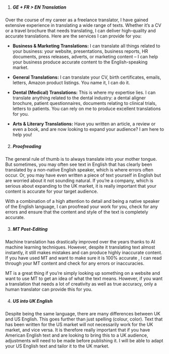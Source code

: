 1.	##### GE + FR > EN Translation

Over the course of my career as a freelance translator, I have gained extensive experience in translating a wide range of texts. Whether it’s a CV or a travel brochure that needs translating, I can deliver high-quality and accurate translations. Here are the services I can provide for you: 

-	**Business & Marketing Translations:**
I can translate all things related to your business: your website, presentations, business reports, HR documents, press releases, adverts, or marketing content – I can help your business produce accurate content to the English-speaking market. 

-	**General Translations:**
I can translate your CV, birth certificates, emails, letters, Amazon product listings. You name it, I can do it. 

-	**Dental (Medical) Translations:**
This is where my expertise lies. I can translate anything related to the dental industry: a dental aligner brochure, patient questionnaires, documents relating to clinical trials, letters to patients. You can rely on me to produce excellent translations for you. 

-	**Arts & Literary Translations:**
Have you written an article, a review or even a book, and are now looking to expand your audience? I am here to help you! 

2. ##### Proofreading

The general rule of thumb is to always translate into your mother tongue. But sometimes, you may often see text in English that has clearly been translated by a non-native English speaker, which is where errors often occur. Or, you may have even written a piece of text yourself in English but are worried about it not sounding natural. If you’re a company, which is serious about expanding to the UK market, it is really important that your content is accurate for your target audience. 

With a combination of a high attention to detail and being a native speaker of the English language, I can proofread your work for you, check for any errors and ensure that the content and style of the text is completely accurate. 

3. ##### MT Post-Editing

Machine translation has drastically improved over the years thanks to AI machine learning techniques. However, despite it translating text almost instantly, it still makes mistakes and can produce highly inaccurate content. If you have used MT and want to make sure it is 100% accurate , I can read through your MT content and check for any errors or inaccuracies. 

MT is a great thing if you’re simply looking up something on a website and want to use MT to get an idea of what the text means. However, if you want a translation that needs a lot of creativity as well as true accuracy, only a human translator can provide this for you. 

4. ##### US into UK English

Despite being the same language, there are many differences between UK and US English. This goes further than just spelling (colour, color). Text that has been written for the US market will not necessarily work for the UK market, and vice versa. It is therefore really important that if you have American English text and are looking to bring this to a UK audience, adjustments will need to be made before publishing it. I will be able to adapt your US English text and tailor it to the UK market. 
